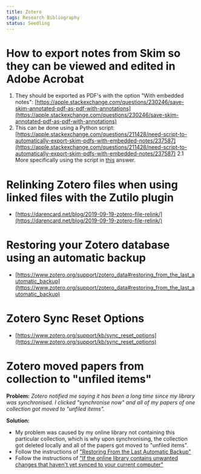```yaml
---
title: Zotero
tags: Research Bibliography
status: Seedling
---
```

# How to export notes from Skim so they can be viewed and edited in Adobe Acrobat
1. They should be exported as PDF's with the option "With embedded notes": [https://apple.stackexchange.com/questions/230246/save-skim-annotated-pdf-as-pdf-with-annotations](https://apple.stackexchange.com/questions/230246/save-skim-annotated-pdf-as-pdf-with-annotations)
2. This can be done using a Python script: [https://apple.stackexchange.com/questions/211428/need-script-to-automatically-export-skim-pdfs-with-embedded-notes/237587](https://apple.stackexchange.com/questions/211428/need-script-to-automatically-export-skim-pdfs-with-embedded-notes/237587)
	2.1 More specifically using the script in [this](https://apple.stackexchange.com/a/341030) answer.
	
# Relinking Zotero files when using linked files with the Zutilo plugin
- [https://darencard.net/blog/2019-09-19-zotero-file-relink/](https://darencard.net/blog/2019-09-19-zotero-file-relink/)

# Restoring your Zotero database using an automatic backup
- [https://www.zotero.org/support/zotero_data#restoring_from_the_last_automatic_backup](https://www.zotero.org/support/zotero_data#restoring_from_the_last_automatic_backup)

# Zotero Sync Reset Options
- [https://www.zotero.org/support/kb/sync_reset_options](https://www.zotero.org/support/kb/sync_reset_options)

# Zotero moved papers from collection to "unfiled items"
**Problem:** *Zotero notified me saying it has been a long time since my library was synchronised. I clicked "synchronise now" and all of my papers of one collection got moved to "unfiled items".*

**Solution:**

- My problem was caused by my online library not containing this particular collection, which is why upon synchronising, the collection got deleted locally and all of the papers got moved to "unfiled items".
- Follow the instructions of ["Restoring From the Last Automatic Backup"](https://www.zotero.org/support/zotero_data#restoring_from_the_last_automatic_backup)
- Follow the instructions of ["If the online library contains unwanted changes that haven't yet synced to your current computer"](https://www.zotero.org/support/zotero_data#restoring_from_the_last_automatic_backup)






